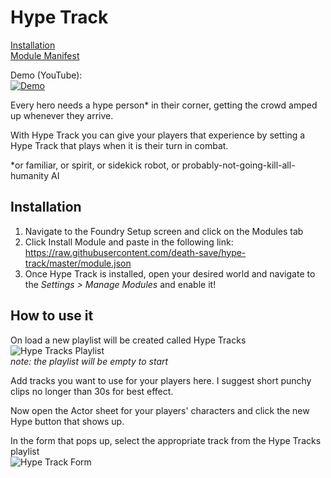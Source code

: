 # Hype Track

[Installation](#Installation)    
[Module Manifest](https://raw.githubusercontent.com/death-save/hype-track/master/module.json)

Demo (YouTube):    
[![Demo](http://img.youtube.com/vi/OTOZFU8_COE/0.jpg)](https://www.youtube.com/watch?v=OTOZFU8_COE)

Every hero needs a hype person* in their corner, getting the crowd amped up whenever they arrive.

With Hype Track you can give your players that experience by setting a Hype Track that plays when it is their turn in combat.

*or familiar, or spirit, or sidekick robot, or probably-not-going-kill-all-humanity AI

## Installation

 1. Navigate to the Foundry Setup screen and click on the Modules tab
 2. Click Install Module and paste in the following link: https://raw.githubusercontent.com/death-save/hype-track/master/module.json
 3. Once Hype Track is installed, open your desired world and navigate to the *Settings > Manage Modules* and enable it!

 ## How to use it

 On load a new playlist will be created called Hype Tracks    
 ![Hype Tracks Playlist](https://i.imgur.com/6zv02RH.png)    
 *note: the playlist will be empty to start*

 Add tracks you want to use for your players here. I suggest short punchy clips no longer than 30s for best effect.

 Now open the Actor sheet for your players' characters and click the new Hype button that shows up.

 In the form that pops up, select the appropriate track from the Hype Tracks playlist    
 ![Hype Track Form](https://i.imgur.com/mMoixeJ.png)

